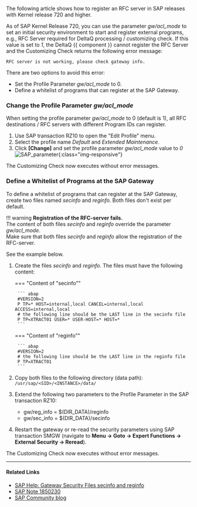 
The following article shows how to register an RFC server in SAP releases with Kernel release 720 and higher.

As of SAP Kernel Release 720, you can use the parameter *gw/acl_mode* to set an initial security environment to start and register external programs, e.g., RFC Server required for DeltaQ processing / customizing check. 
If this value is set to *1*, the DeltaQ {{ component }} cannot register the RFC Server and the Customizing Check returns the following error message: 

```
RFC server is not working, please check gateway info.
```

There are two options to avoid this error:
- Set the Profile Parameter *gw/acl_mode* to 0.
- Define a whitelist of programs that can register at the SAP Gateway.

### Change the Profile Parameter *gw/acl_mode*

When setting the profile parameter *gw/acl_mode* to 0 (default is 1), all RFC destinations / RFC servers with different Program IDs can register.

1. Use SAP transaction RZ10 to open the "Edit Profile" menu.
2. Select the profile name *Default* and *Extended Maintenance*.
3. Click **[Change]** and set the profile parameter *gw/acl_mode* value to *0*<br>
![SAP_parameter](../assets/images/articles/deltaq/parameter_gw_acl_mode.png){:class="img-responsive"}

The Customizing Check now executes without error messages.

### Define a Whitelist of Programs at the SAP Gateway

To define a whitelist of programs that can register at the SAP Gateway, create two files named *secinfo* and *reginfo*. 
Both files don't exist per default.

!!! warning 
	**Registration of the RFC-server fails.**<br>
	The content of both files *secinfo* and *reginfo* override the parameter *gw/acl_mode*. <br>
	Make sure that both files *secinfo* and *reginfo* allow the registration of the RFC-server.  

See the example below.

1. Create the files *secinfo* and *reginfo*. The files must have the following content:

	=== "Content of "secinfo""

		``` abap
		#VERSION=2
		P TP=* HOST=internal,local CANCEL=internal,local ACCESS=internal,local
		# the following line should be the LAST line in the secinfo file
		P TP=XTRACT01 USER=* USER-HOST=* HOST=* 
		```

	=== "Content of "reginfo""
	
		``` abap
		#VERSION=2
		# the following line should be the LAST line in the reginfo file
		P TP=XTRACT01
		```
2. Copy both files to the following directory (data path): `/usr/sap/<SID>/<INSTANCE>/data/`
3. Extend the following two parameters to the Profile Parameter in the SAP transaction RZ10:
	- gw/reg_info = $(DIR_DATA)/reginfo
	- gw/sec_info = $(DIR_DATA)/secinfo
4. Restart the gateway or re-read the security parameters using SAP transaction SMGW (navigate to **Menu -> Goto -> Expert Functions -> External Security -> Reread**). 

The Customizing Check now executes without error messages.

****
#### Related Links 
- [SAP Help: Gateway Security Files secinfo and reginfo](https://help.sap.com/viewer/62b4de4187cb43668d15dac48fc00732/7.3.20/en-US/e216d0427a2440fc8bfc25e786b8e11c.html)
- [SAP Note 1850230](https://launchpad.support.sap.com/#/notes/0001850230)
- [SAP Community blog](http://scn.sap.com/docs/DOC-42463)
